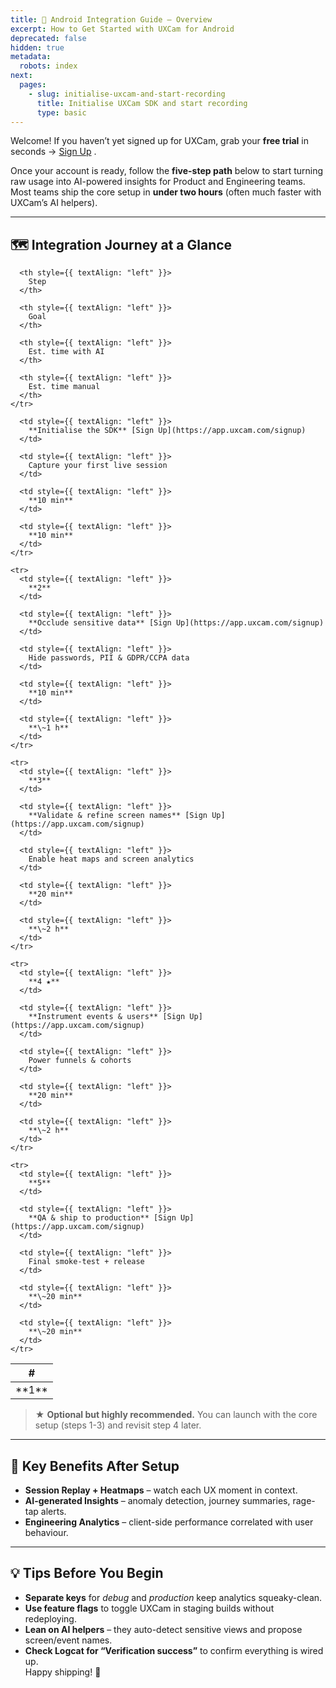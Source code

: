 ```yaml
---
title: 🚀 Android Integration Guide – Overview
excerpt: How to Get Started with UXCam for Android
deprecated: false
hidden: true
metadata:
  robots: index
next:
  pages:
    - slug: initialise-uxcam-and-start-recording
      title: Initialise UXCam SDK and start recording
      type: basic
---
```

Welcome! If you haven’t yet signed up for UXCam, grab your **free trial** in seconds → [Sign Up](https://app.uxcam.com/signup) .

Once your account is ready, follow the **five-step path** below to start turning raw usage into AI-powered insights for Product and Engineering teams.\
Most teams ship the core setup in **under two hours** (often much faster with UXCam’s AI helpers).

***

## 🗺️ Integration Journey at a Glance

<Table align={["left","left","left","left","left"]}>
  <thead>
    <tr>
      <th style={{ textAlign: "left" }}>
        #
      </th>

      <th style={{ textAlign: "left" }}>
        Step
      </th>

      <th style={{ textAlign: "left" }}>
        Goal
      </th>

      <th style={{ textAlign: "left" }}>
        Est. time with AI
      </th>

      <th style={{ textAlign: "left" }}>
        Est. time manual
      </th>
    </tr>
  </thead>

  <tbody>
    <tr>
      <td style={{ textAlign: "left" }}>
        **1**
      </td>

      <td style={{ textAlign: "left" }}>
        **Initialise the SDK** [Sign Up](https://app.uxcam.com/signup)
      </td>

      <td style={{ textAlign: "left" }}>
        Capture your first live session
      </td>

      <td style={{ textAlign: "left" }}>
        **10 min**
      </td>

      <td style={{ textAlign: "left" }}>
        **10 min**
      </td>
    </tr>

    <tr>
      <td style={{ textAlign: "left" }}>
        **2**
      </td>

      <td style={{ textAlign: "left" }}>
        **Occlude sensitive data** [Sign Up](https://app.uxcam.com/signup)
      </td>

      <td style={{ textAlign: "left" }}>
        Hide passwords, PII & GDPR/CCPA data
      </td>

      <td style={{ textAlign: "left" }}>
        **10 min**
      </td>

      <td style={{ textAlign: "left" }}>
        **\~1 h**
      </td>
    </tr>

    <tr>
      <td style={{ textAlign: "left" }}>
        **3**
      </td>

      <td style={{ textAlign: "left" }}>
        **Validate & refine screen names** [Sign Up](https://app.uxcam.com/signup)
      </td>

      <td style={{ textAlign: "left" }}>
        Enable heat maps and screen analytics
      </td>

      <td style={{ textAlign: "left" }}>
        **20 min**
      </td>

      <td style={{ textAlign: "left" }}>
        **\~2 h**
      </td>
    </tr>

    <tr>
      <td style={{ textAlign: "left" }}>
        **4 ★**
      </td>

      <td style={{ textAlign: "left" }}>
        **Instrument events & users** [Sign Up](https://app.uxcam.com/signup)
      </td>

      <td style={{ textAlign: "left" }}>
        Power funnels & cohorts
      </td>

      <td style={{ textAlign: "left" }}>
        **20 min**
      </td>

      <td style={{ textAlign: "left" }}>
        **\~2 h**
      </td>
    </tr>

    <tr>
      <td style={{ textAlign: "left" }}>
        **5**
      </td>

      <td style={{ textAlign: "left" }}>
        **QA & ship to production** [Sign Up](https://app.uxcam.com/signup)
      </td>

      <td style={{ textAlign: "left" }}>
        Final smoke-test + release
      </td>

      <td style={{ textAlign: "left" }}>
        **\~20 min**
      </td>

      <td style={{ textAlign: "left" }}>
        **\~20 min**
      </td>
    </tr>
  </tbody>
</Table>

> ★ **Optional but highly recommended.** You can launch with the core setup (steps 1-3) and revisit step 4 later.

***

## 🔑 Key Benefits After Setup

* **Session Replay + Heatmaps** – watch each UX moment in context.
* **AI-generated Insights** – anomaly detection, journey summaries, rage-tap alerts.
* **Engineering Analytics** – client-side performance correlated with user behaviour.
  <br />

***

## 💡 Tips Before You Begin

* **Separate keys** for *debug* and *production* keep analytics squeaky-clean.
* **Use feature flags** to toggle UXCam in staging builds without redeploying.
* **Lean on AI helpers** – they auto-detect sensitive views and propose screen/event names.
* **Check Logcat for “Verification success”** to confirm everything is wired up.\
  Happy shipping! 🎉